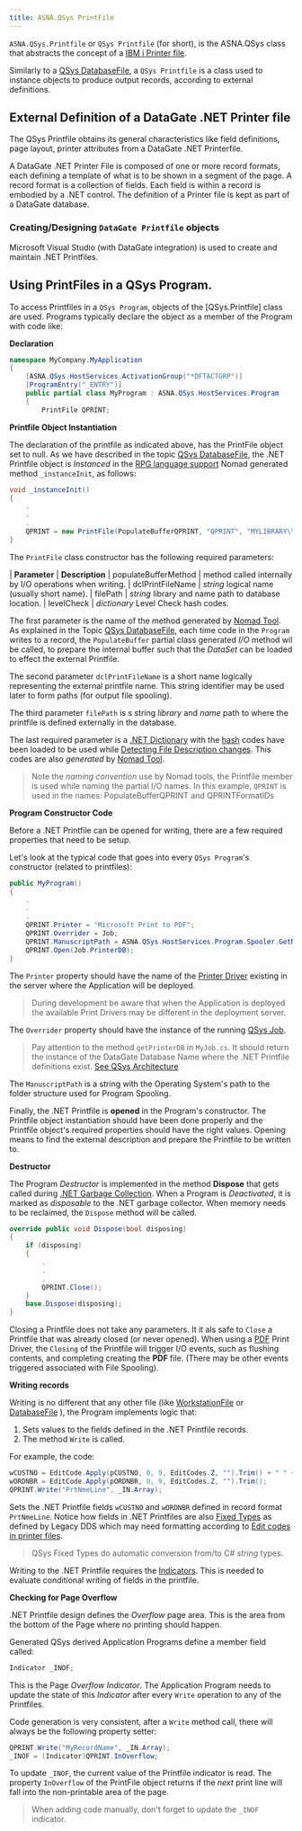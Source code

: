 ```yaml
---
title: ASNA.QSys PrintFile
---
```


`ASNA.QSys.Printfile` or `QSys Printfile` (for short), is the ASNA.QSys class that abstracts the concept of a [IBM i Printer file](https://www.ibm.com/support/knowledgecenter/en/ssw_ibm_i_73/rzalu/rzaluprtfover.htm).

Similarly to a [QSys DatabaseFile](/concepts/program-structure/qsys-databasefile), a `QSys Printfile` is a class used to instance objects to produce output records, according to external definitions.

## External Definition of a DataGate .NET Printer file
The QSys Printfile obtains its general characteristics like field definitions, page layout, printer attributes from a DataGate .NET Printerfile.

A DataGate .NET Printer File is composed of one or more record formats, each defining a template of what is to be shown in a segment of the page.  A record format is a collection of fields.  Each field is within a record is embodied by a .NET control.   The definition of a Printer file is kept as part of a DataGate database.

### Creating/Designing `DataGate Printfile` objects
Microsoft Visual Studio (with DataGate integration) is used to create and maintain .NET Printfiles.

## Using PrintFiles in a QSys Program.
To access Printfiles in a `QSys Program`, objects of the [QSys.Printfile] class are used. 
Programs typically declare the object as a member of the Program with code like:

**Declaration**
```cs
namespace MyCompany.MyApplication
{
    [ASNA.QSys.HostServices.ActivationGroup("*DFTACTGRP")]
    [ProgramEntry("_ENTRY")]
    public partial class MyProgram : ASNA.QSys.HostServices.Program
    {
        PrintFile QPRINT;
```

**Printfile Object Instantiation**

The declaration of the printfile as indicated above, has the PrintFile object set to null. As we have described in the topic [QSys DatabaseFile](/concepts/program-structure/qsys-databasefile), the .NET Printfile object is *Instanced* in the [RPG language support](/concepts/program-structure/rpg-language-support) Nomad generated method `_instanceInit`, as follows: 

```cs
void _instanceInit()
{
    .
    .
    .
    QPRINT = new PrintFile(PopulateBufferQPRINT, "QPRINT", "MYLIBRARY\\MYFILEOBJ", QPRINTFormatIDs);
}
```
The `PrintFile` class constructor has the following required parameters:

| **Parameter**            | **Description**
| populateBufferMethod     | method called internally by I/O operations when writing.
| dclPrintFileName         | *string* logical name (usually short name).
| filePath                 | *string* library and name path to database location.
| levelCheck               | *dictionary* Level Check hash codes.

The first parameter is the name of the method generated by [Nomad Tool](/concepts/enhancements/nomad-tools). As explained in the Topic [QSys DatabaseFile](/concepts/program-structure/qsys-databasefile), each time code in the `Program` writes to a record, the `PopulateBuffer` partial class generated *I/O* method wil be called, to prepare the internal buffer such that the *DataSet* can be loaded to effect the external Printfile.

The second parameter `dclPrintFileName` is a short name logically representing the external printfile name. This string identifier may be used later to form paths (for output file spooling).

The third parameter `filePath` is s string *library* and *name* path to where the printfile is defined externally in the database. 

The last required parameter is a [.NET Dictionary](https://docs.microsoft.com/en-us/dotnet/api/system.collections.generic.dictionary-2?view=net-5.0) with the [hash](https://en.wikipedia.org/wiki/Hash_function) codes have been loaded to be used while [Detecting File Description changes](https://www.ibm.com/support/knowledgecenter/en/ssw_ibm_i_73/dm/rbal3detectdesc.htm). This codes are also *generated* by [Nomad Tool](/concepts/enhancements/nomad-tools).

>Note the *naming convention* use by Nomad tools, the Printfile member is used while naming the partial I/O names. In this example, `QPRINT` is used in the names: PopulateBufferQPRINT and QPRINTFormatIDs

 **Program Constructor Code**

Before a .NET Printfile can be opened for writing, there are a few required properties that need to be setup.

Let's look at the typical code that goes into every `QSys Program`'s constructor (related to printfiles):

```cs
public MyProgram()
{
    .
    .
    .
    QPRINT.Printer = "Microsoft Print to PDF";
    QPRINT.Overrider = Job;
    QPRINT.ManuscriptPath = ASNA.QSys.HostServices.Program.Spooler.GetNewFilePath(QPRINT.DclPrintFileName);
    QPRINT.Open(Job.PrinterDB);
}
```

The `Printer` property should have the name of the [Printer Driver](https://en.wikipedia.org/wiki/Printer_driver) existing in the server where the Application will be deployed.

> During development be aware that when the Application is deployed the available Print Drivers may be different in the deployment server.

The `Overrider` property should have the instance of the running [QSys Job](/concepts/architecture/qsys-job).

> Pay attention to the method `getPrinterDB` in `MyJob.cs`. It should return the instance of the DataGate Database Name where the .NET Printfile definitions exist. [See QSys Architecture](/concepts/architecture/qsys-job)

The `ManuscriptPath` is a string with the Operating System's path to the folder structure used for Program Spooling.

Finally, the .NET Printfile is **opened** in the Program's constructor. The Printfile object instantiation should have been done properly and the Printfile object's required properties should have the right values. Opening means to find the external description and prepare the Printfile to be written to.

**Destructor**

The Program *Destructor* is implemented in the method **Dispose** that gets called during [.NET Garbage Collection](https://en.wikipedia.org/wiki/Garbage_collection_(computer_science)). When a Program is *Deactivated*, it is marked as *disposable* to the .NET garbage collector. When memory needs to be reclaimed, the `Dispose` method will be called.

```cs
override public void Dispose(bool disposing)
{
    if (disposing)
    {
        .
        .
        .        
        QPRINT.Close();
    }
    base.Dispose(disposing);
}
```

Closing a Printfile does not take any parameters. It it als safe to `Close` a Printfile that was already closed (or never opened). When using a [PDF](https://en.wikipedia.org/wiki/PDF) Print Driver, the `Closing` of the Printfile will trigger I/O events, such as flushing contents, and completing creating the **PDF** file. (There may be other events triggered associated with File Spooling).


**Writing records**

Writing is no different that any other file (like [WorkstationFile](/reference/qsys-worstationfile) or [DatabaseFile](/reference/qsys-printfile) ), the Program implements logic that:
1. Sets values to the fields defined in the .NET Printfile records.
2. The method `Write` is called.

For example, the code:

```cs
wCUSTNO = EditCode.Apply(pCUSTNO, 0, 9, EditCodes.Z, "").Trim() + " " + CMNAME;
wORDNBR = EditCode.Apply(pORDNBR, 0, 9, EditCodes.Z, "").Trim();
QPRINT.Write("PrtNmeLine", _IN.Array);
```

Sets the .NET Printfile fields `wCUSTNO` and `wORDNBR` defined in record format `PrtNmeLine`. Notice how fields in .NET Printfiles are also [Fixed Types](/concepts/program-structure/qsys-fixedtypes) as defined by Legacy DDS which may need formatting according to [Edit codes in printer files](https://www.ibm.com/support/knowledgecenter/ssw_ibm_i_71/rzakd/os400edits.htm).

> QSys Fixed Types do automatic conversion from/to C# *string* types.

Writing to the .NET Printfile requires the [Indicators](/concepts/program-structure/qsys-program). This is needed to evaluate conditional writing of fields in the printfile.

**Checking for Page Overflow**

.NET Printfile design defines the *Overflow* page area. This is the area from the bottom of the Page where no printing should happen. 

Generated QSys derived Application Programs define a member field called:

```cs
Indicator _INOF;
```

This is the Page *Overflow Indicator*. The Application Program needs to update the state of this *Indicator* after every `Write` operation to any of the Printfiles.

Code generation is very consistent, after a `Write` method call, there will always be the following property setter:

```cs
QPRINT.Write("MyRecordName", _IN.Array);
_INOF = (Indicator)QPRINT.InOverflow;
```

To update `_INOF`, the current value of the Printfile indicator is read. The property `InOverflow` of the PrintFile object returns if the *next* print line will fall into the non-printable area of the page.

> When adding code manually, don't forget to update the `_INOF` indicator.


